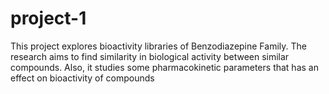 # project-1
This project explores bioactivity libraries of Benzodiazepine Family.
The research aims to find similarity in biological activity between similar compounds.
Also, it studies some pharmacokinetic parameters that has an effect on bioactivity of compounds 

